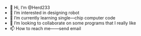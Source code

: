 - 👋 Hi, I’m @Herd233
- 👀 I’m interested in designing robot 
- 🌱 I’m currently learning single—chip computer code
- 💞️ I’m looking to collaborate on some programs that I really like
- 📫 How to reach me——send email

<!---
Herd233/Herd233 is a ✨ special ✨ repository because its `README.md` (this file) appears on your GitHub profile.
You can click the Preview link to take a look at your changes.
--->
